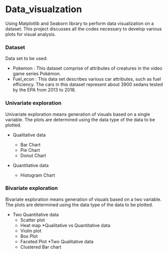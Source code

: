 # Data_visualzation
Using Matplotlib and Seaborn library to perform data visualization on a dataset. This project discusses all the codes necessary to develop various plots for visual analysis.

### Dataset
Data set to be used:
- Pokemon : This dataset comprise of attributes of creatures in the video game series Pokémon.
- Fuel_econ : This data set describes various car attributes, such as fuel efficiency. The cars in this dataset represent about 3900 sedans tested by the EPA from 2013 to 2018.  

### Univariate exploration
Univariate exploration means generation of visuals based on a single variable.
The plots are determined using the data type of the data to be plotted.

* Qualitative data

  - Bar Chart
  - Pie Chart
  - Donut Chart
* Quantitative data
  - Histogram Chart
  
### Bivariate exploration
Bivariate exploration means generation of visuals based on a two variable.
The plots are determined using the data type of the data to be plotted.
* Two Quantitative data
  - Scatter plot
  - Heat map
*Qualitative vs Quantitative data
  - Violin plot
  - Box Plot
  - Faceted Plot
*Two Qualitative data
  - Clustered Bar chart
